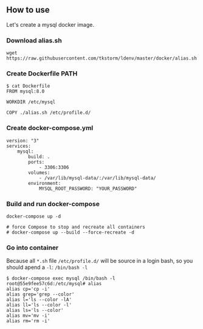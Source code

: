 ## How to use

Let's create a mysql docker image.

### Download alias.sh

```
wget https://raw.githubusercontent.com/tkstorm/ldenv/master/docker/alias.sh
```

### Create Dockerfile PATH
```
$ cat Dockerfile
FROM mysql:8.0

WORKDIR /etc/mysql

COPY ./alias.sh /etc/profile.d/
```

### Create docker-compose.yml
```
version: "3"
services:
    mysql:
        build: .
        ports:
            - 3306:3306
        volumes:
            - /var/lib/mysql-data/:/var/lib/mysql-data/
        environment:
            MYSQL_ROOT_PASSWORD: "YOUR_PASSWORD"
``` 

### Build and run docker-compose
```
docker-compose up -d

# force Compose to stop and recreate all containers
# docker-compose up --build --force-recreate -d
```

### Go into container

Because all `*.sh` file `/etc/profile.d/` will be source in a login bash, so you should apend a `-l`: `/bin/bash -l`

```
$ docker-compose exec mysql /bin/bash -l
root@55e9fee57c6d:/etc/mysql# alias
alias cp='cp -i'
alias grep='grep --color'
alias l='ls --color -lA'
alias ll='ls --color -l'
alias ls='ls --color'
alias mv='mv -i'
alias rm='rm -i'
```
